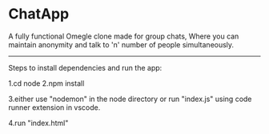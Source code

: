 # ChatApp
A fully functional Omegle clone made for group chats, Where you can maintain anonymity and talk to 'n' number of people simultaneously. 
**********************************************
Steps to install dependencies and run the app:

1.cd node
2.npm install

3.either use "nodemon" in the node directory
or
run "index.js" using code runner extension in vscode.

4.run "index.html"

